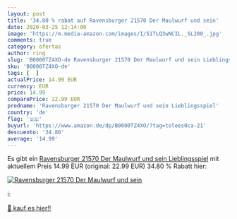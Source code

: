 ```yaml
---
layout: post
title: '34.80 % rabat auf Ravensburger 21570 Der Maulwurf und sein'
date: 2020-03-25 12:14:00
image: 'https://m.media-amazon.com/images/I/51TLQ3wNCIL._SL200_.jpg'
comments: true
category: ofertas
author: ring
slug: 'B0000TZ4XO-de Ravensburger 21570 Der Maulwurf und sein Lieblingsspiel'
sku: 'B0000TZ4XO-de'
tags: [  ]
actualPrice: 14.99 EUR
currency: EUR
price: 14.99
comparePrice: 22.99 EUR
prodname: 'Ravensburger 21570 Der Maulwurf und sein Lieblingsspiel'
country: 'de'
flag: '🇩🇪'
buyurl: 'https://www.amazon.de/dp/B0000TZ4XO/?tag=tolees0ca-21'
descuento: '34.80'
average: '14.99'
---
```


Es gibt ein [Ravensburger 21570 Der Maulwurf und sein Lieblingsspiel](https://www.amazon.de/dp/B0000TZ4XO/?tag=tolees0ca-21) mit aktuellem Preis 14.99 EUR (original: 22.99 EUR) 34.80 % Rabatt hier:

[![Ravensburger 21570 Der Maulwurf und sein](https://m.media-amazon.com/images/I/51TLQ3wNCIL._SL200_.jpg)](https://www.amazon.de/dp/B0000TZ4XO/?tag=tolees0ca-21)

ℹ️:


[🛒 kauf es hier!!](https://www.amazon.de/dp/B0000TZ4XO/?tag=tolees0ca-21)
